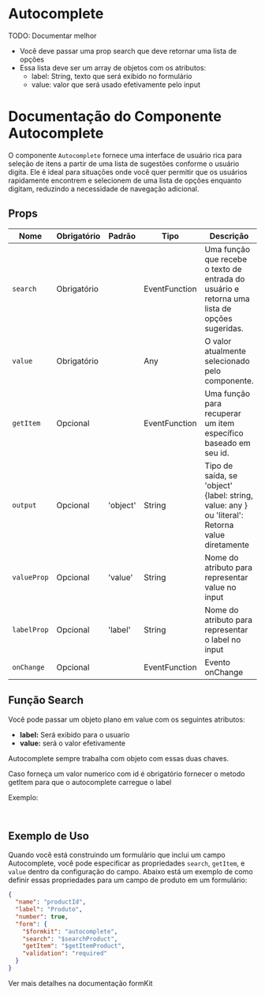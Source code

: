 # Autocomplete

TODO: Documentar melhor

* Você deve passar uma prop search que deve retornar uma lista de opções
* Essa lista deve ser um array de objetos com os atributos:
  * label: String, texto que será exibido no formulário
  * value: valor que será usado efetivamente pelo input

# Documentação do Componente Autocomplete

O componente `Autocomplete` fornece uma interface de usuário rica para seleção de itens a partir de uma lista de
sugestões conforme o usuário digita. Ele é ideal para situações onde você quer permitir que os usuários rapidamente
encontrem e selecionem de uma lista de opções enquanto digitam, reduzindo a necessidade de navegação adicional.

## Props

| Nome        | Obrigatório | Padrão   | Tipo          | Descrição                                                                                       |
|-------------|-------------|----------|---------------|-------------------------------------------------------------------------------------------------|
| `search`    | Obrigatório |          | EventFunction | Uma função que recebe o texto de entrada do usuário e retorna uma lista de opções sugeridas.    |
| `value`     | Obrigatório |          | Any           | O valor atualmente selecionado pelo componente.                                                 |
| `getItem`   | Opcional    |          | EventFunction | Uma função para recuperar um item específico baseado em seu id.                                 |
| `output`    | Opcional    | 'object' | String        | Tipo de saída, se 'object' {label: string, value: any } ou 'literal': Retorna value diretamente |
| `valueProp` | Opcional    | 'value'  | String        | Nome do atributo para representar value no input                                                |
| `labelProp` | Opcional    | 'label'  | String        | Nome do atributo para representar o label no input                                              |
| `onChange`  | Opcional    |          | EventFunction | Evento onChange                                                                                 |

## Função Search

Você pode passar um objeto plano em value com os seguintes atributos:

* **label:** Será exibido para o usuario
* **value:** será o valor efetivamente

Autocomplete sempre trabalha com objeto com essas duas chaves.

Caso forneça um valor numerico com id é obrigatório fornecer o metodo getItem para que o autocomplete carregue o label

Exemplo:

```vue


```

## Exemplo de Uso

Quando você está construindo um formulário que inclui um campo Autocomplete, você pode especificar as
propriedades `search`, `getItem`, e `value` dentro da configuração do campo. Abaixo está um exemplo de como definir
essas propriedades para um campo de produto em um formulário:

```json
{
  "name": "productId",
  "label": "Produto",
  "number": true,
  "form": {
    "$formkit": "autocomplete",
    "search": "$searchProduct",
    "getItem": "$getItemProduct",
    "validation": "required"
  }
}
```

Ver mais detalhes na documentação formKit
